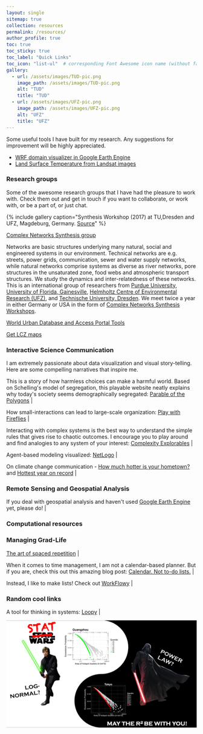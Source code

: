 ```yaml
---
layout: single
sitemap: true
collection: resources
permalink: /resources/
author_profile: true
toc: true
toc_sticky: true
toc_label: "Quick Links"
toc_icon: "list-ul"  # corresponding Font Awesome icon name (without fa prefix)
gallery:
  - url: /assets/images/TUD-pic.png
    image_path: /assets/images/TUD-pic.png
    alt: "TUD"
    title: "TUD"
  - url: /assets/images/UFZ-pic.png
    image_path: /assets/images/UFZ-pic.png
    alt: "UFZ"
    title: "UFZ"
---
```


Some useful tools I have built for my research. Any suggestions for improvement will be highly appreciated.

* [WRF domain visualizer in Google Earth Engine](https://code.earthengine.google.com/b49019fd1f97e7313b143992a717726c)
* [Land Surface Temperature from Landsat images](https://code.earthengine.google.com/36460b55b5c8688d50e27cbb073a0ef9)

### Research groups

Some of the awesome research groups that I have had the pleasure to work with. Check them out and get in touch if you want to collaborate, or work with, or be a part of, or just chat.

{% include gallery caption="Synthesis Workshop (2017) at TU,Dresden and UFZ, Magdeburg, Germany. <a href="https://www.ufz.de/cawr/index.php?en=41799">Source</a>" %}

[Complex Networks Synthesis group](https://www.ufz.de/cawr/index.php?en=43129)

Networks are basic structures underlying many natural, social and engineered systems in our environment. Technical networks are e.g. streets, power grids, communication, sewer and water supply networks, while natural networks comprise systems as diverse as river networks, pore structures in the unsaturated zone, food webs and atmospheric transport structures. We study the dynamics and inter-relatedness of these networks. This is an international group of researchers from [Purdue University](www.purdue.edu), [University of Florida, Gainesville](http://www.ufl.edu/), [Helmholtz Centre of Environmental Research (UFZ)](https://www.ufz.de/cawr/), and [Technische University, Dresden](https://tu-dresden.de/). We meet twice a year in either Germany or USA in the form of [Complex Networks Synthesis Workshops](https://www.ufz.de/cawr/index.php?en=42471).

[World Urban Database and Access Portal Tools](http://www.wudapt.org/)



[Get LCZ maps](https://wudapt.cs.purdue.edu/wudaptTools/default/getlcz)



### Interactive Science Communication

I am extremely passionate about data visualization and visual story-telling. Here are some compelling narratives that inspire me.

This is a story of how harmless choices can make a harmful world. Based on Schelling's model of segregation, this playable website neatly explains why today's society seems demographically segregated: [Parable of the Polygons](https://ncase.me/polygons/) |

How small-interactions can lead to large-scale organization: [Play with Fireflies](https://ncase.me/fireflies/) |

Interacting with complex systems is the best way to understand the simple rules that gives rise to chaotic outcomes. I encourage you to play around and find analogies to any system of your interest: [Complexity Explorables](http://www.complexity-explorables.org/) |

Agent-based modeling visualized: [NetLogo](https://ccl.northwestern.edu/netlogo/) |

On climate change communication - [How much hotter is your hometown?](https://www.nytimes.com/interactive/2018/08/30/climate/how-much-hotter-is-your-hometown.html) and [Hottest year on record](https://www.bloomberg.com/graphics/hottest-year-on-record/) |


### Remote Sensing and Geospatial Analysis

If you deal with geospatial analysis and haven't used [Google Earth Engine](https://earthengine.google.com/) yet, please do! |


### Computational resources



### Managing Grad-Life

[The art of spaced repetition](https://ncase.me/remember/)  |

When it comes to time management, I am not a calendar-based planner. But if you are, check this out this amazing blog post: [Calendar. Not to-do lists.](https://blog.usejournal.com/calendar-in-stead-of-to-do-lists-9ada86a512dd) |

Instead, I like to make lists! Check out [WorkFlowy](https://workflowy.com/) |

### Random cool links

A tool for thinking in systems: [Loopy](https://ncase.me/loopy/) |




![](/assets/images/Stat_Wars.png)

<!--
### Unordered -- Unordered -- Ordered

* unordered item
* unordered item
  * unordered
  * unordered
    1. **ordered item**
    2. **ordered item**
* unordered item
* unordered item

### Task Lists

- [x] Finish my changes
- [ ] Push my commits to Gi
-->
